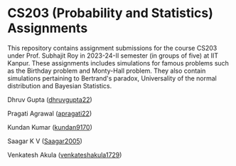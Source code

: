 # CS203 (Probability and Statistics) Assignments
This repository contains assignment submissions for the course CS203 under Prof. Subhajit Roy in 2023-24-II semester (in groups of five) at IIT Kanpur. These assignments includes simulations for famous problems such as the Birthday problem and Monty-Hall problem. They also contain simulations pertaining to Bertrand's paradox, Universality of the normal distribution and Bayesian Statistics.

Dhruv Gupta ([dhruvgupta22](https://github.com/dhruvgupta22/))

Pragati Agrawal ([apragati22](https://github.com/apragati22/))

Kundan Kumar ([kundan9170](https://github.com/kundan9170/))

Saagar K V ([Saagar2005](https://github.com/Saagar2005/))

Venkatesh Akula ([venkateshakula1729](https://github.com/venkateshakula1729/))
